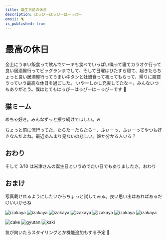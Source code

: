 ```yaml
---
title: 誕生日前の休日
description: はっぴーはっぴーはーっぴー
emoji: 🐈
is_published: true
---
```


# 最高の休日

金土にうまい飯食って飲んでケーキも食べていっぱい喋って寝てカラオケ行って良い居酒屋行ってビッグランまでして、そして日曜はひたすら寝て、起きたらちょっと良い居酒屋行ってうまい牛タンと牡蠣食って祝ってもらって、帰りに服買うっていう最高な休日を過ごした。
いやーしかし充実してたなー。みんないつもありがとう。僕はとてもはっぴーはっぴーはーっぴーです 🤟

## 猫ミーム

めちゃ好き。みんなずっと擦り続けてほしい。w

ちょっと前に流行ってた、たらたーたらたらー、ふぃーっ、ふぃーってやつも好きなんだよね。最近あんまり見ないの悲しい。誰か分かる人いる？

## おわり

そして 3/10 は米津さんの誕生日というめでたい日でもありましたさ。おわり

## おまけ

写真載せれるようにしたいからちょっと試してみる。良い思い出はあればあるだけいいからね

![izakaya](https://raw.githubusercontent.com/mayone-du/blog-contents/main/images/2024-03-10/izakaya-01.jpg)
![izakaya](https://raw.githubusercontent.com/mayone-du/blog-contents/main/images/2024-03-10/izakaya-02.jpg)
![izakaya](https://raw.githubusercontent.com/mayone-du/blog-contents/main/images/2024-03-10/izakaya-03.jpg)
![izakaya](https://raw.githubusercontent.com/mayone-du/blog-contents/main/images/2024-03-10/izakaya-04.jpg)
![izakaya](https://raw.githubusercontent.com/mayone-du/blog-contents/main/images/2024-03-10/izakaya-05.jpg)
![izakaya](https://raw.githubusercontent.com/mayone-du/blog-contents/main/images/2024-03-10/izakaya-06.jpg)
![izakaya](https://raw.githubusercontent.com/mayone-du/blog-contents/main/images/2024-03-10/izakaya-07.jpg)

![cake](https://raw.githubusercontent.com/mayone-du/blog-contents/main/images/2024-03-10/cake.jpg)
![gyutan](https://raw.githubusercontent.com/mayone-du/blog-contents/main/images/2024-03-10/gyutan.jpg)
![kaki](https://raw.githubusercontent.com/mayone-du/blog-contents/main/images/2024-03-10/kaki.jpg)

気が向いたらスタイリングとか機能追加もする予定 👋
